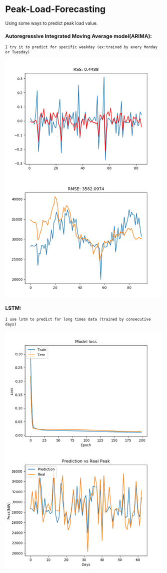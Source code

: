 # Peak-Load-Forecasting
Using some ways to predict peak load value.
### Autoregressive Integrated Moving Average model(ARIMA):
```
I try it to predict for specific weekday (ex:trained by every Monday or Tuesday)
```
![image](https://github.com/Larix/Peak-Load-Forecasting/blob/master/img/arima_rss.png)
![image](https://github.com/Larix/Peak-Load-Forecasting/blob/master/img/arima_rmse.png)


### LSTM:
```
I use lstm to predict for long times data (trained by consecutive days)
```
![image](https://github.com/Larix/Peak-Load-Forecasting/blob/master/img/lstm_loss.png)
![image](https://github.com/Larix/Peak-Load-Forecasting/blob/master/img/lstm_prediction.png)
